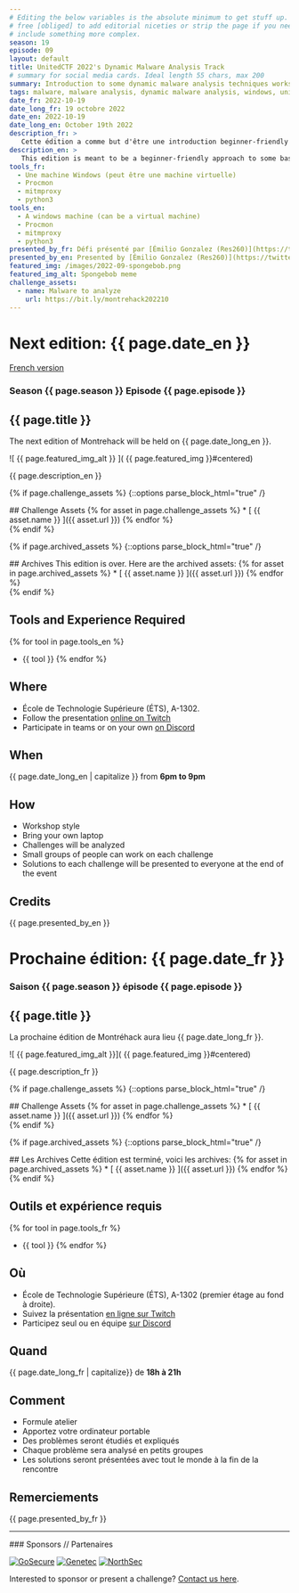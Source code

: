 ```yaml
---
# Editing the below variables is the absolute minimum to get stuff up. Feel
# free [obliged] to add editorial niceties or strip the page if you need to
# include something more complex.
season: 19
episode: 09
layout: default
title: UnitedCTF 2022's Dynamic Malware Analysis Track
# summary for social media cards. Ideal length 55 chars, max 200
summary: Introduction to some dynamic malware analysis techniques workshop.
tags: malware, malware analysis, dynamic malware analysis, windows, unitedctf
date_fr: 2022-10-19
date_long_fr: 19 octobre 2022
date_en: 2022-10-19
date_long_en: October 19th 2022
description_fr: >
   Cette édition a comme but d'être une introduction beginner-friendly à quelques techniques d'analyse dynamique de malwares, où on exécute un malware dans un environnement contrôlé et où on analyse son comportement pour tirer des conclusions telles que son serveur de commande & contrôle (C2) et comment il communique avec. C'est souvent une façon rapide d'analyser un malware pour obtenir des informations de base et c'est une étape importante dans la réponse aux incidents.
description_en: >
   This edition is meant to be a beginner-friendly approach to some basic dynamic malware analysis techniques, where we run a malware in a controlled environment and analyze its behavior to draw conclusions from it, such as what is the Command and Control (C2) server and how it communicates with it. It's often a fast way to analyze a malware to obtain basic information about it, and is an important step in many incident response engagements.
tools_fr:
  - Une machine Windows (peut être une machine virtuelle)
  - Procmon
  - mitmproxy
  - python3
tools_en:
  - A windows machine (can be a virtual machine)
  - Procmon
  - mitmproxy
  - python3
presented_by_fr: Défi présenté par [Émilio Gonzalez (Res260)](https://twitter.com/res260)
presented_by_en: Presented by [Émilio Gonzalez (Res260)](https://twitter.com/res260)
featured_img: /images/2022-09-spongebob.png
featured_img_alt: Spongebob meme
challenge_assets:
  - name: Malware to analyze
    url: https://bit.ly/montrehack202210
---
```


# Next edition: {{ page.date_en }}
[French version](#french)

### Season {{ page.season }} Episode {{ page.episode }}

## {{ page.title }}

The next edition of Montrehack will be held on {{ page.date_long_en }}.

![ {{ page.featured_img_alt }} ]( {{ page.featured_img }}#centered)

{{ page.description_en }}

{% if page.challenge_assets %}
{::options parse_block_html="true" /}
<div class="assets">
## Challenge Assets
{% for asset in page.challenge_assets %}
* [ {{ asset.name }} ]({{ asset.url }})
{% endfor %}
</div>
{% endif %}

{% if page.archived_assets %}
{::options parse_block_html="true" /}
<div class="archives">
## Archives
This edition is over. Here are the archived assets:
{% for asset in page.archived_assets %}
* [ {{ asset.name }} ]({{ asset.url }})
{% endfor %}
</div>
{% endif %}

## Tools and Experience Required

{% for tool in page.tools_en %}
* {{ tool }}
{% endfor %}

## Where


* École de Technologie Supérieure (ÉTS), A-1302.
* Follow the presentation [online on Twitch](https://twitch.tv/montrehack/)
* Participate in teams or on your own [on Discord](https://discord.gg/4qfFwPX)

## When

{{ page.date_long_en | capitalize }} from **6pm to 9pm**

## How

* Workshop style
* Bring your own laptop
* Challenges will be analyzed
* Small groups of people can work on each challenge
* Solutions to each challenge will be presented to everyone at the end of the event

## Credits

{{ page.presented_by_en }}

<a id="french"></a>

# Prochaine édition: {{ page.date_fr }}

### Saison {{ page.season }} épisode {{ page.episode }}

## {{ page.title }}

La prochaine édition de Montréhack aura lieu {{ page.date_long_fr }}.

![ {{ page.featured_img_alt }}]( {{ page.featured_img }}#centered)

{{ page.description_fr }}

{% if page.challenge_assets %}
{::options parse_block_html="true" /}
<div class="assets">
## Challenge Assets
{% for asset in page.challenge_assets %}
* [ {{ asset.name }} ]({{ asset.url }})
{% endfor %}
</div>
{% endif %}

{% if page.archived_assets %}
{::options parse_block_html="true" /}
<div class="archives">
## Les Archives
Cette édition est terminé, voici les archives:
{% for asset in page.archived_assets %}
* [ {{ asset.name }} ]({{ asset.url }})
{% endfor %}
</div>
{% endif %}

## Outils et expérience requis

{% for tool in page.tools_fr %}
* {{ tool }}
{% endfor %}

## Où

* École de Technologie Supérieure (ÉTS), A-1302 (premier étage au fond à droite).
* Suivez la présentation [en ligne sur Twitch](https://twitch.tv/montrehack/)
* Participez seul ou en équipe [sur Discord](https://discord.gg/4qfFwPX)

## Quand

{{ page.date_long_fr | capitalize}} de **18h à 21h**

## Comment

* Formule atelier
* Apportez votre ordinateur portable
* Des problèmes seront étudiés et expliqués
* Chaque problème sera analysé en petits groupes
* Les solutions seront présentées avec tout le monde à la fin de la rencontre

## Remerciements

{{ page.presented_by_fr }}

<hr/>
### Sponsors // Partenaires


[![GoSecure](/images/sponsor_gosecure.png)](https://gosecure.net/)
[![Genetec](/images/sponsor_genetec.png)](https://www.genetec.com/)
[![NorthSec](/images/nsec_logo.png)](https://nsec.io/)

Interested to sponsor or present a challenge? [Contact us here](https://docs.google.com/forms/d/e/1FAIpQLSecc0vfe3pIwMJjIBCYW4G43ZwtagwVESu_qHKnglnBc3R3ww/viewform?usp=sf_link).
